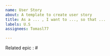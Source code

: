 ```yaml
---
name: User Story
about: A template to create user story
title: As a ... , I want to ..., so that ...
labels: U.S
assignees: Tomasl77

---
```


Related epic : #
